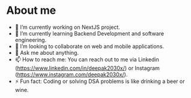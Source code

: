 # About me

- 🔭 I’m currently working on NextJS project.
- 🌱 I’m currently learning Backend Development and software engineering.
- 👯 I’m looking to collaborate on web and mobile applications.
- 💬 Ask me about anything.
- 📫 How to reach me: You can reach out to me via Linkedin (https://www.linkedin.com/in/deepak2030x/) or Instagram (https://www.instagram.com/deepak2030x/).
- ⚡ Fun fact: Coding or solving DSA problems is like drinking a beer or wine. 

